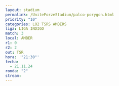 ```yaml
---
layout: stadium
permalink: /UniteForzeStadium/palco-porygon.html
priority: "10"
categories: LO2 TSRS AMBERS
liga: LIGA INDIGO
match: 3
local: AMBER
r1: 0
r2: 2
out: TSR
hora: '"21:30"'
fecha:
  - 21.11.24
ronda: "2"
stream:
---
```

